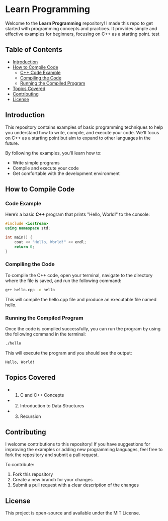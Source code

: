 # Learn Programming

Welcome to the **Learn Programming** repository! I made this repo to get started with programming concepts and practices. It provides simple and effective examples for beginners, focusing on C++ as a starting point.
test

## Table of Contents

- [Introduction](#introduction)
- [How to Compile Code](#how-to-compile-code)
  - [C++ Code Example](#code-example)
  - [Compiling the Code](#compiling-the-code)
  - [Running the Compiled Program](#running-the-compiled-program)
- [Topics Covered](#topics-covered)
- [Contributing](#contributing)
- [License](#license)

## Introduction

This repository contains examples of basic programming techniques to help you understand how to write, compile, and execute your code. We'll focus on C++ as a starting point but aim to expand to other languages in the future.

By following the examples, you'll learn how to:

- Write simple programs
- Compile and execute your code
- Get comfortable with the development environment

## How to Compile Code

### Code Example

Here’s a basic **C++** program that prints "Hello, World!" to the console:

```cpp
#include <iostream>
using namespace std;

int main() {
    cout << "Hello, World!" << endl;
    return 0;
}
```

### Compiling the Code

To compile the C++ code, open your terminal, navigate to the directory where the file is saved, and run the following command:

```bash
g++ hello.cpp -o hello
```

This will compile the hello.cpp file and produce an executable file named hello.

### Running the Compiled Program

Once the code is compiled successfully, you can run the program by using the following command in the terminal:

```bash
./hello
```

This will execute the program and you should see the output:

```
Hello, World!
```

## Topics Covered

- 1. C and C++ Concepts
- 2. Introduction to Data Structures
- 3. Recursion

## Contributing

I welcome contributions to this repository! If you have suggestions for improving the examples or adding new programming languages, feel free to fork the repository and submit a pull request.

To contribute:

1. Fork this repository
2. Create a new branch for your changes
3. Submit a pull request with a clear description of the changes

## License

This project is open-source and available under the MIT License.
